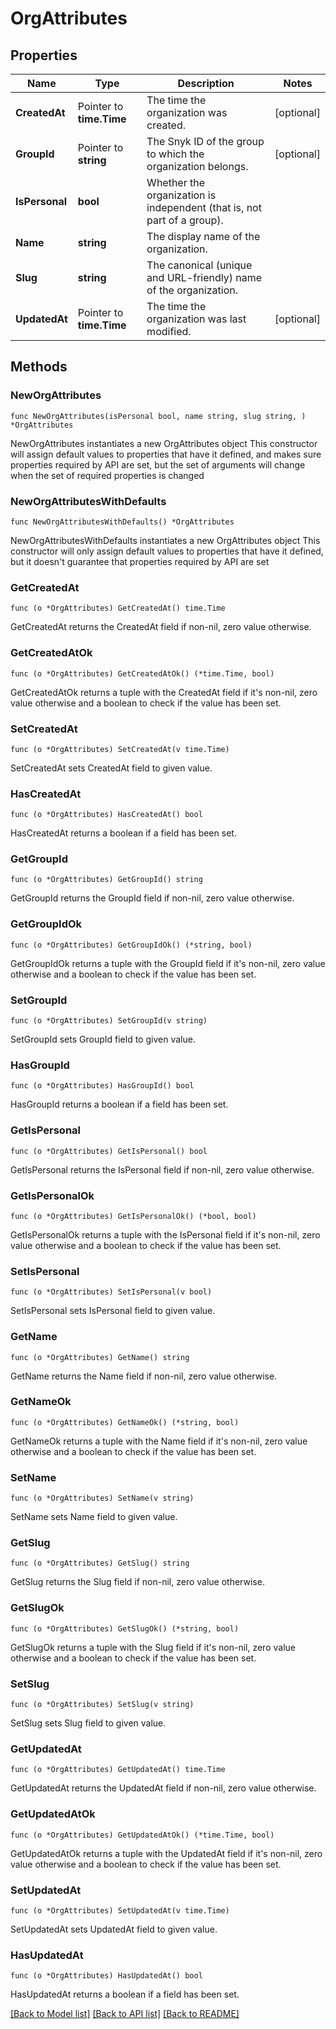 # OrgAttributes

## Properties

Name | Type | Description | Notes
------------ | ------------- | ------------- | -------------
**CreatedAt** | Pointer to **time.Time** | The time the organization was created. | [optional] 
**GroupId** | Pointer to **string** | The Snyk ID of the group to which the organization belongs. | [optional] 
**IsPersonal** | **bool** | Whether the organization is independent (that is, not part of a group). | 
**Name** | **string** | The display name of the organization. | 
**Slug** | **string** | The canonical (unique and URL-friendly) name of the organization. | 
**UpdatedAt** | Pointer to **time.Time** | The time the organization was last modified. | [optional] 

## Methods

### NewOrgAttributes

`func NewOrgAttributes(isPersonal bool, name string, slug string, ) *OrgAttributes`

NewOrgAttributes instantiates a new OrgAttributes object
This constructor will assign default values to properties that have it defined,
and makes sure properties required by API are set, but the set of arguments
will change when the set of required properties is changed

### NewOrgAttributesWithDefaults

`func NewOrgAttributesWithDefaults() *OrgAttributes`

NewOrgAttributesWithDefaults instantiates a new OrgAttributes object
This constructor will only assign default values to properties that have it defined,
but it doesn't guarantee that properties required by API are set

### GetCreatedAt

`func (o *OrgAttributes) GetCreatedAt() time.Time`

GetCreatedAt returns the CreatedAt field if non-nil, zero value otherwise.

### GetCreatedAtOk

`func (o *OrgAttributes) GetCreatedAtOk() (*time.Time, bool)`

GetCreatedAtOk returns a tuple with the CreatedAt field if it's non-nil, zero value otherwise
and a boolean to check if the value has been set.

### SetCreatedAt

`func (o *OrgAttributes) SetCreatedAt(v time.Time)`

SetCreatedAt sets CreatedAt field to given value.

### HasCreatedAt

`func (o *OrgAttributes) HasCreatedAt() bool`

HasCreatedAt returns a boolean if a field has been set.

### GetGroupId

`func (o *OrgAttributes) GetGroupId() string`

GetGroupId returns the GroupId field if non-nil, zero value otherwise.

### GetGroupIdOk

`func (o *OrgAttributes) GetGroupIdOk() (*string, bool)`

GetGroupIdOk returns a tuple with the GroupId field if it's non-nil, zero value otherwise
and a boolean to check if the value has been set.

### SetGroupId

`func (o *OrgAttributes) SetGroupId(v string)`

SetGroupId sets GroupId field to given value.

### HasGroupId

`func (o *OrgAttributes) HasGroupId() bool`

HasGroupId returns a boolean if a field has been set.

### GetIsPersonal

`func (o *OrgAttributes) GetIsPersonal() bool`

GetIsPersonal returns the IsPersonal field if non-nil, zero value otherwise.

### GetIsPersonalOk

`func (o *OrgAttributes) GetIsPersonalOk() (*bool, bool)`

GetIsPersonalOk returns a tuple with the IsPersonal field if it's non-nil, zero value otherwise
and a boolean to check if the value has been set.

### SetIsPersonal

`func (o *OrgAttributes) SetIsPersonal(v bool)`

SetIsPersonal sets IsPersonal field to given value.


### GetName

`func (o *OrgAttributes) GetName() string`

GetName returns the Name field if non-nil, zero value otherwise.

### GetNameOk

`func (o *OrgAttributes) GetNameOk() (*string, bool)`

GetNameOk returns a tuple with the Name field if it's non-nil, zero value otherwise
and a boolean to check if the value has been set.

### SetName

`func (o *OrgAttributes) SetName(v string)`

SetName sets Name field to given value.


### GetSlug

`func (o *OrgAttributes) GetSlug() string`

GetSlug returns the Slug field if non-nil, zero value otherwise.

### GetSlugOk

`func (o *OrgAttributes) GetSlugOk() (*string, bool)`

GetSlugOk returns a tuple with the Slug field if it's non-nil, zero value otherwise
and a boolean to check if the value has been set.

### SetSlug

`func (o *OrgAttributes) SetSlug(v string)`

SetSlug sets Slug field to given value.


### GetUpdatedAt

`func (o *OrgAttributes) GetUpdatedAt() time.Time`

GetUpdatedAt returns the UpdatedAt field if non-nil, zero value otherwise.

### GetUpdatedAtOk

`func (o *OrgAttributes) GetUpdatedAtOk() (*time.Time, bool)`

GetUpdatedAtOk returns a tuple with the UpdatedAt field if it's non-nil, zero value otherwise
and a boolean to check if the value has been set.

### SetUpdatedAt

`func (o *OrgAttributes) SetUpdatedAt(v time.Time)`

SetUpdatedAt sets UpdatedAt field to given value.

### HasUpdatedAt

`func (o *OrgAttributes) HasUpdatedAt() bool`

HasUpdatedAt returns a boolean if a field has been set.


[[Back to Model list]](../README.md#documentation-for-models) [[Back to API list]](../README.md#documentation-for-api-endpoints) [[Back to README]](../README.md)


